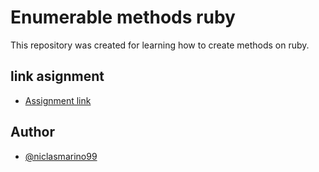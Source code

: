 # Enumerable methods ruby
This repository was created for learning how to create methods on ruby.

## link asignment

* [Assignment link](https://www.theodinproject.com/courses/ruby-programming/lessons/advanced-building-blocks)

## Author

* [@niclasmarino99](https://github.com/nicolasmarino99)